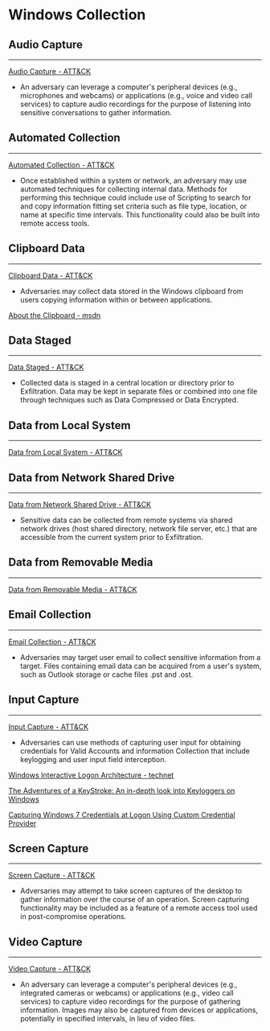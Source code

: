# Windows Collection







## Audio Capture
-------------------------------
[Audio Capture - ATT&CK](https://attack.mitre.org/wiki/Technique/T1123)
* An adversary can leverage a computer's peripheral devices (e.g., microphones and webcams) or applications (e.g., voice and video call services) to capture audio recordings for the purpose of listening into sensitive conversations to gather information. 



## Automated Collection
-------------------------------
[Automated Collection - ATT&CK](https://attack.mitre.org/wiki/Technique/T1119)
* Once established within a system or network, an adversary may use automated techniques for collecting internal data. Methods for performing this technique could include use of Scripting to search for and copy information fitting set criteria such as file type, location, or name at specific time intervals. This functionality could also be built into remote access tools. 




## Clipboard Data
-------------------------------
[Clipboard Data - ATT&CK](https://attack.mitre.org/wiki/Technique/T1115)
* Adversaries may collect data stored in the Windows clipboard from users copying information within or between applications. 

[About the Clipboard - msdn](https://msdn.microsoft.com/en-us/library/ms649012)



## Data Staged 
-------------------------------
[Data Staged - ATT&CK](https://attack.mitre.org/wiki/Technique/T1074)
* Collected data is staged in a central location or directory prior to Exfiltration. Data may be kept in separate files or combined into one file through techniques such as Data Compressed or Data Encrypted. 



## Data from Local System
-------------------------------
[Data from Local System - ATT&CK](https://attack.mitre.org/wiki/Technique/T1005)




## Data from Network Shared Drive
-------------------------------
[Data from Network Shared Drive - ATT&CK](https://attack.mitre.org/wiki/Technique/T1039)
* Sensitive data can be collected from remote systems via shared network drives (host shared directory, network file server, etc.) that are accessible from the current system prior to Exfiltration. 



## Data from Removable Media
-------------------------------
[Data from Removable Media - ATT&CK](https://attack.mitre.org/wiki/Technique/T1025)


## Email Collection
-------------------------------
[Email Collection - ATT&CK](https://attack.mitre.org/wiki/Technique/T1114)
* Adversaries may target user email to collect sensitive information from a target.  Files containing email data can be acquired from a user's system, such as Outlook storage or cache files .pst and .ost.




## Input Capture
-------------------------------
[Input Capture - ATT&CK](https://attack.mitre.org/wiki/Technique/T1056)
* Adversaries can use methods of capturing user input for obtaining credentials for Valid Accounts and information Collection that include keylogging and user input field interception.

[Windows Interactive Logon Architecture - technet](https://technet.microsoft.com/en-us/library/ff404303(v=ws.10))

[The Adventures of a KeyStroke: An in-depth look into Keyloggers on Windows](http://opensecuritytraining.info/Keylogging_files/The%20Adventures%20of%20a%20Keystroke.pdf)

[Capturing Windows 7 Credentials at Logon Using Custom Credential Provider](https://blog.leetsys.com/2012/01/02/capturing-windows-7-credentials-at-logon-using-custom-credential-provider/)




## Screen Capture
-------------------------------
[Screen Capture - ATT&CK](https://attack.mitre.org/wiki/Technique/T1113)
* Adversaries may attempt to take screen captures of the desktop to gather information over the course of an operation. Screen capturing functionality may be included as a feature of a remote access tool used in post-compromise operations. 




## Video Capture
-------------------------------
[Video Capture - ATT&CK](https://attack.mitre.org/wiki/Technique/T1125)
* An adversary can leverage a computer's peripheral devices (e.g., integrated cameras or webcams) or applications (e.g., video call services) to capture video recordings for the purpose of gathering information. Images may also be captured from devices or applications, potentially in specified intervals, in lieu of video files. 
